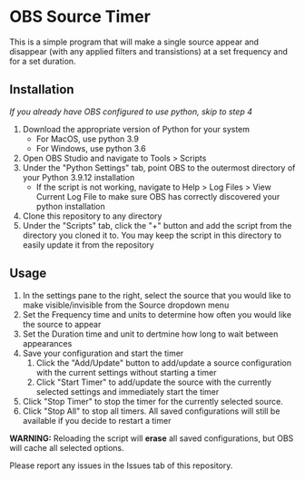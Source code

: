 # OBS Source Timer

This is a simple program that will make a single source appear and disappear (with any applied filters and transistions) at a set frequency and for a set duration.

## Installation

*If you already have OBS configured to use python, skip to step 4*
1. Download the appropriate version of Python for your system
    - For MacOS, use python 3.9
    - For Windows, use python 3.6
2. Open OBS Studio and navigate to Tools > Scripts
3. Under the "Python Settings" tab, point OBS to the outermost directory of your Python 3.9.12 installation
    - If the script is not working, navigate to Help > Log Files > View Current Log File to make sure OBS has correctly discovered your python installation
4. Clone this repository to any directory
5. Under the "Scripts" tab, click the "+" button and add the script from the directory you cloned it to. You may keep the script in this directory to easily update it from the repository

## Usage

1. In the settings pane to the right, select the source that you would like to make visible/invisible from the Source dropdown menu
2. Set the Frequency time and units to determine how often you would like the source to appear
3. Set the Duration time and unit to dertmine how long to wait between appearances
4. Save your configuration and start the timer
    1. Click the "Add/Update" button to add/update a source configuration with the current settings without starting a timer
    2. Click "Start Timer" to add/update the source with the currently selected settings and immediately start the timer
5. Click "Stop Timer" to stop the timer for the currently selected source.
6. Click "Stop All" to stop all timers. All saved configurations will still be available if you decide to restart a timer

**WARNING:**
Reloading the script will **erase** all saved configurations, but OBS will cache all selected options.

Please report any issues in the Issues tab of this repository.
